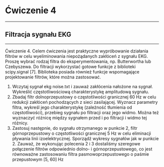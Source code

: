 # Ćwiczenie 4

---

## Filtracja sygnału EKG

---

Ćwiczenie 4. Celem ćwiczenia jest praktyczne wypróbowanie działania filtrów
w celu wyeliminowania niepożądanych zakłóceń z sygnału EKG. Proszę wybrać
rodzaj filtra do eksperymentowania, np. Butterwortha lub Czebyszewa. Do filtracji
wykorzystać gotowe funkcje z biblioteki scipy.signal [7]. Biblioteka posiada również
funkcje wspomagające projektowanie filtrów, które można zastosować.
1. Wczytaj sygnał ekg noise.txt i zauważ zakłócenia nałożone na sygnał. Wykreślić
częstotliwościową charakterystykę amplitudową sygnału.
2. Zbadaj filtr dolnoprzepustowy o częstotliwości granicznej 60 Hz w celu redukcji
zakłóceń pochodzących z sieci zasilającej. Wyznacz parametry filtra, wykreśl
jego charakterystykę (zależność tłumienia od częstotliwości), przebieg sygnału
po filtracji oraz jego widmo. Można też wyznaczyć różnicę między sygnałem
przed i po filtracji i widmo tej różnicy.
3. Zastosuj następnie, do sygnału otrzymanego w punkcie 2, filtr górnoprzepustowy
o częstotliwości granicznej 5 Hz w celu eliminacji pływania linii izoelektrycznej.
Sporządź wykresy sygnałów jak w punkcie 2.
Zauważ, że wykonując polecenia 2 i 3 dostaliśmy szeregowe połączenie filtrów odpowiednio dolno- i górnoprzepustowego, co jest równoważne zastosowaniu filtra
pasmowoprzepustowego o paśmie przepustowym [5, 60] Hz